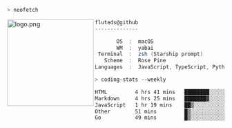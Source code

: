 ```zsh
> neofetch
```

<!--img align="left" src="https://github.com/fluteds.png" alt="logo.png" width="200"/>-->
<img align="left" src="https://external-content.duckduckgo.com/iu/?u=https%3A%2F%2F78.media.tumblr.com%2F975fca5f82161b190efdcaa05ffbd4ec%2Ftumblr_p6q6m9TJF01x3p3jmo1_500.png&f=1&nofb=1" alt="logo.png" width="200"/>

```csharp
fluteds@github
--------------

       OS  :  macOS
       WM  :  yabai
 Terminal  :  zsh (Starship prompt)  
   Scheme  :  Rose Pine  
Languages  :  JavaScript, TypeScript, Python, HTML, CSS  

```

```zsh
> coding-stats --weekly
```

<!--START_SECTION:waka-->

```txt
HTML         4 hrs 41 mins   ████████░░░░░░░░░░░░░░░░░   31.78 %
Markdown     4 hrs 25 mins   ███████▓░░░░░░░░░░░░░░░░░   30.00 %
JavaScript   1 hr 19 mins    ██▒░░░░░░░░░░░░░░░░░░░░░░   08.94 %
Other        51 mins         █▒░░░░░░░░░░░░░░░░░░░░░░░   05.79 %
Go           49 mins         █▒░░░░░░░░░░░░░░░░░░░░░░░   05.60 %
```

<!--END_SECTION:waka-->
